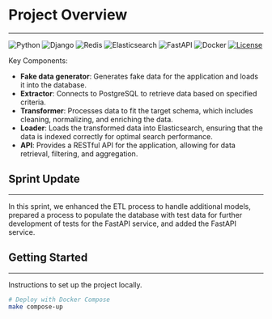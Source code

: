 # Project Overview
---
![Python](https://img.shields.io/badge/Python-3.12-blue)
![Django](https://img.shields.io/badge/Django-3.2-blue)
![Redis](https://img.shields.io/badge/Redis-6.2-red)
![Elasticsearch](https://img.shields.io/badge/Elasticsearch-7.10-yellow)
![FastAPI](https://img.shields.io/badge/FastAPI-0.68.1-green)
![Docker](https://img.shields.io/badge/Docker-20.10-blue)
[![License](https://img.shields.io/badge/License-MIT-green)](https://opensource.org/licenses/MIT)


Key Components:
* **Fake data generator**: Generates fake data for the application and loads it into the database.
* **Extractor**: Connects to PostgreSQL to retrieve data based on specified criteria.
* **Transformer**: Processes data to fit the target schema, which includes cleaning, normalizing, and enriching the data.
* **Loader**: Loads the transformed data into Elasticsearch, ensuring that the data is indexed correctly for optimal search performance.
* **API**: Provides a RESTful API for the application, allowing for data retrieval, filtering, and aggregation.

## Sprint Update
---
In this sprint, we enhanced the ETL process to handle additional models, prepared a process to populate the database with test data for further development of tests for the FastAPI service, and added the FastAPI service.

## Getting Started
---
Instructions to set up the project locally.

```bash
# Deploy with Docker Compose
make compose-up
